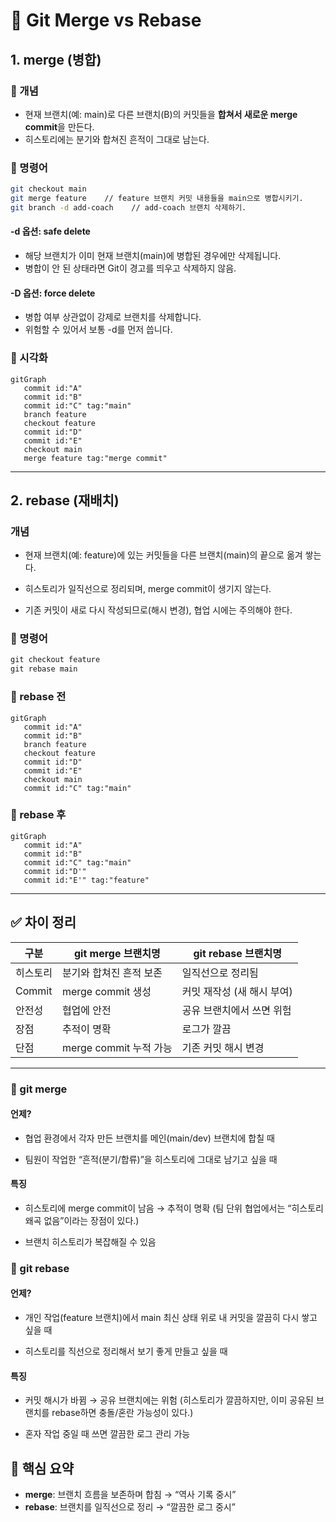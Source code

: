 # 🔀 Git Merge vs Rebase

## 1. merge (병합)

### 💬 개념
- 현재 브랜치(예: main)로 다른 브랜치(B)의 커밋들을 **합쳐서 새로운 merge commit**을 만든다.  
- 히스토리에는 분기와 합쳐진 흔적이 그대로 남는다.  

### 💬 명령어
```bash
git checkout main
git merge feature    // feature 브랜치 커밋 내용들을 main으로 병합시키기.
git branch -d add-coach    // add-coach 브랜치 삭제하기.
```

#### -d 옵션: safe delete
- 해당 브랜치가 이미 현재 브랜치(main)에 병합된 경우에만 삭제됩니다.
- 병합이 안 된 상태라면 Git이 경고를 띄우고 삭제하지 않음.

#### -D 옵션: force delete
- 병합 여부 상관없이 강제로 브랜치를 삭제합니다.
- 위험할 수 있어서 보통 -d를 먼저 씁니다.


### 💬 시각화
```mermaid
gitGraph
   commit id:"A"
   commit id:"B"
   commit id:"C" tag:"main"
   branch feature
   checkout feature
   commit id:"D"
   commit id:"E"
   checkout main
   merge feature tag:"merge commit"
```

---

## 2. rebase (재배치)
### 개념

- 현재 브랜치(예: feature)에 있는 커밋들을 다른 브랜치(main)의 끝으로 옮겨 쌓는다.

- 히스토리가 일직선으로 정리되며, merge commit이 생기지 않는다.

- 기존 커밋이 새로 다시 작성되므로(해시 변경), 협업 시에는 주의해야 한다.

### 💬 명령어
```css
git checkout feature
git rebase main
```

### 💬 rebase 전
```mermaid
gitGraph
   commit id:"A"
   commit id:"B"
   branch feature
   checkout feature
   commit id:"D"
   commit id:"E"
   checkout main
   commit id:"C" tag:"main"
```

### 💬 rebase 후
```mermaid
gitGraph
   commit id:"A"
   commit id:"B"
   commit id:"C" tag:"main"
   commit id:"D'"
   commit id:"E'" tag:"feature"
```

---

## ✅ 차이 정리

| 구분     | git merge 브랜치명                          | git rebase 브랜치명                       |
|----------|-------------------------------|-------------------------------|
| 히스토리 | 분기와 합쳐진 흔적 보존        | 일직선으로 정리됨             |
| Commit   | merge commit 생성              | 커밋 재작성 (새 해시 부여)    |
| 안전성   | 협업에 안전                    | 공유 브랜치에서 쓰면 위험     |
| 장점     | 추적이 명확                    | 로그가 깔끔                   |
| 단점     | merge commit 누적 가능         | 기존 커밋 해시 변경           |

---

### 🔀 git merge

#### 언제?

- 협업 환경에서 각자 만든 브랜치를 메인(main/dev) 브랜치에 합칠 때

- 팀원이 작업한 “흔적(분기/합류)”을 히스토리에 그대로 남기고 싶을 때

#### 특징

- 히스토리에 merge commit이 남음 → 추적이 명확 (팀 단위 협업에서는 “히스토리 왜곡 없음”이라는 장점이 있다.)

- 브랜치 히스토리가 복잡해질 수 있음

### 🔁 git rebase

#### 언제?

- 개인 작업(feature 브랜치)에서 main 최신 상태 위로 내 커밋을 깔끔히 다시 쌓고 싶을 때

- 히스토리를 직선으로 정리해서 보기 좋게 만들고 싶을 때

#### 특징

- 커밋 해시가 바뀜 → 공유 브랜치에는 위험 (히스토리가 깔끔하지만, 이미 공유된 브랜치를 rebase하면 충돌/혼란 가능성이 있다.)

- 혼자 작업 중일 때 쓰면 깔끔한 로그 관리 가능

## 🔑 핵심 요약
- **merge**: 브랜치 흐름을 보존하며 합침 → “역사 기록 중시”  
- **rebase**: 브랜치를 일직선으로 정리 → “깔끔한 로그 중시”  
